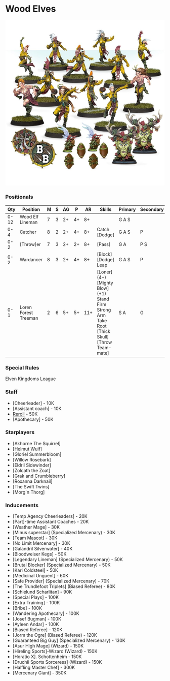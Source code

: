 ﻿# Wood Elves

![](../media/teams/BBAtherlornAvengersTeam01.jpg)

### Positionals

| Qty  | Position             | M | S | AG | P  | AR  | Skills                                                                                                                            | Primary | Secondary | Cost |
| ---- | -------------------- | - | - | -- | -- | --- | --------------------------------------------------------------------------------------------------------------------------------- | ------- | --------- | ---- |
| 0-12 | Wood Elf Lineman     | 7 | 3 | 2+ | 4+ | 8+  |                                                                                                                                   | G A S   |           | 70K  |
| 0-4  | Catcher              | 8 | 2 | 2+ | 4+ | 8+  | Catch <br /> [Dodge]                                                                                                              | G A S   | P         | 90K  |
| 0-2  | [Throw]er              | 7 | 3 | 2+ | 2+ | 8+  | [Pass]                                                                                                                              | G A     | P S       | 95K  |
| 0-2  | Wardancer            | 8 | 3 | 2+ | 4+ | 8+  | [Block] <br /> [Dodge] <br /> Leap                                                                                         | G A S   | P         | 125K |
| 0-1  | Loren Forest Treeman | 2 | 6 | 5+ | 5+ | 11+ | [Loner] (4+) <br /> [Mighty Blow] (+1) <br /> Stand Firm <br /> Strong Arm <br /> Take Root <br /> [Thick Skull] <br /> [Throw Team-mate] | S A     | G         | 120K |

### Special Rules

Elven Kingdoms League

### Staff

* [Cheerleader] - 10K
* [Assistant coach] - 10K
* [Reroll](s) - 50K
* [Apothecary]  - 50K

### Starplayers

* [Akhorne The Squirrel]  
* [Helmut Wulf]           
* [Gloriel Summerbloom]   
* [Willow Rosebark]       
* [Eldril Sidewinder]     
* [Zolcath the Zoat]      
* [Grak and Crumbleberry] 
* [Roxanna Darknail]      
* [The Swift Twins]       
* [Morg'n Thorg]          

### Inducements

* [Temp Agency Cheerleaders] - 20K
* [Part]-time Assistant Coaches - 20K
* [Weather Mage] - 30K
* [Minus superstar] (Specialized Mercenary) - 30K
* [Team Mascot] - 30K
* [No Limit Mercenary] - 30K
* [Galandril Silverwater] - 40K
* [Bloodweiser Kegs] - 50K
* [Legendary Lineman] (Specialized Mercenary) - 50K
* [Brutal Blocker] (Specialized Mercenary) - 50K
* [Kari Coldsteel] - 50K
* [Medicinal Unguent] - 60K
* [Safe Provider] (Specialized Mercenary) - 70K
* [The Trundlefoot Triplets] (Biased Referee) - 80K
* [Schielund Scharlitan] - 90K
* [Special Plays] - 100K
* [Extra Training] - 100K
* [Bribe] - 100K
* [Wandering Apothecary] - 100K
* [Josef Bugman] - 100K
* [Ayleen Andar] - 100K
* [Biased Referee] - 120K
* [Jorm the Ogre] (Biased Referee) - 120K
* [Guaranteed Big Guy] (Specialized Mercenary) - 130K
* [Asur High Mage] (Wizard) - 150K
* [Hireling Sports]-Wizard (Wizard) - 150K
* [Horatio X]. Schottenheim - 150K
* [Druchii Sports Sorceress] (Wizard) - 150K
* [Halfling Master Chef] - 300K
* [Mercenary Giant] - 350K
